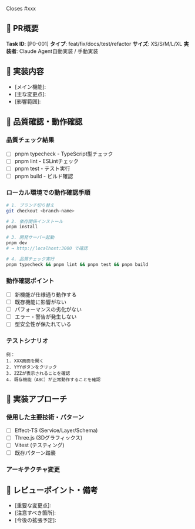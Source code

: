 Closes #xxx

## 📌 PR概要

**Task ID**: [P0-001]
**タイプ**: feat/fix/docs/test/refactor
**サイズ**: XS/S/M/L/XL
**実装者**: Claude Agent自動実装 / 手動実装

## 🎯 実装内容

<!-- 実装した機能・変更内容を簡潔に説明 -->
- [メイン機能]:
- [主な変更点]:
- [影響範囲]:

## 🧪 品質確認・動作確認

### 品質チェック結果
- [ ] pnpm typecheck - TypeScript型チェック
- [ ] pnpm lint - ESLintチェック
- [ ] pnpm test - テスト実行
- [ ] pnpm build - ビルド確認

### ローカル環境での動作確認手順

```bash
# 1. ブランチ切り替え
git checkout <branch-name>

# 2. 依存関係インストール
pnpm install

# 3. 開発サーバー起動
pnpm dev
# → http://localhost:3000 で確認

# 4. 品質チェック実行
pnpm typecheck && pnpm lint && pnpm test && pnpm build
```

### 動作確認ポイント

- [ ] 新機能が仕様通り動作する
- [ ] 既存機能に影響がない
- [ ] パフォーマンスの劣化がない
- [ ] エラー・警告が発生しない
- [ ] 型安全性が保たれている

### テストシナリオ

<!-- 動作確認で使用するテストシナリオを記載 -->
```
例：
1. XXX画面を開く
2. YYYボタンをクリック
3. ZZZが表示されることを確認
4. 既存機能（ABC）が正常動作することを確認
```

## 🔄 実装アプローチ

### 使用した主要技術・パターン
- [ ] Effect-TS (Service/Layer/Schema)
- [ ] Three.js (3Dグラフィックス)
- [ ] Vitest (テスティング)
- [ ] 既存パターン踏襲

### アーキテクチャ変更
<!-- 大きなアーキテクチャ変更があれば記載 -->

## 📝 レビューポイント・備考

<!-- レビュアーへの注意点・確認してほしい箇所 -->
- [重要な変更点]:
- [注意すべき箇所]:
- [今後の拡張予定]: